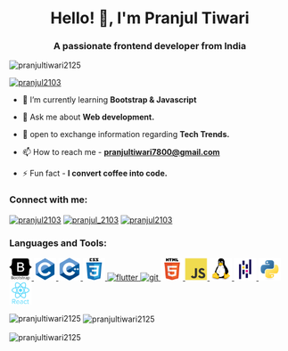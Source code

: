 <h1 align="center">Hello! 👋, I'm Pranjul Tiwari </h1>
<h3 align="center">A passionate frontend developer from India</h3>

<p align="left"> <img src="https://komarev.com/ghpvc/?username=pranjultiwari2125&label=Profile%20views&color=0e75b6&style=flat" alt="pranjultiwari2125" /> </p>

<!-- <p align="left"> <a href="https://github.com/ryo-ma/github-profile-trophy"><img src="https://github-profile-trophy.vercel.app/?username=pranjultiwari2125" alt="pranjultiwari2125" /></a> </p> -->

<p align="left"> <a href="https://twitter.com/pranjul2103" target="blank"><img src="https://img.shields.io/twitter/follow/pranjul2103?logo=twitter&style=for-the-badge" alt="pranjul2103" /></a> </p>

- 🌱 I’m currently learning **Bootstrap & Javascript**

- 💬 Ask me about **Web development.**

- 💬 open to exchange information regarding **Tech Trends.**

- 📫 How to reach me - **pranjultiwari7800@gmail.com**

- ⚡ Fun fact - **I convert coffee into code.**

<h3 align="left">Connect with me:</h3>
<p align="left">
<a href="https://twitter.com/pranjul2103" target="blank"><img align="center" src="https://raw.githubusercontent.com/rahuldkjain/github-profile-readme-generator/master/src/images/icons/Social/twitter.svg" alt="pranjul2103" height="30" width="40" /></a>
<a href="https://instagram.com/pranjul_2103" target="blank"><img align="center" src="https://raw.githubusercontent.com/rahuldkjain/github-profile-readme-generator/master/src/images/icons/Social/instagram.svg" alt="pranjul_2103" height="30" width="40" /></a>
<a href="https://www.codechef.com/users/pranjul2103" target="blank"><img align="center" src="https://cdn.jsdelivr.net/npm/simple-icons@3.1.0/icons/codechef.svg" alt="pranjul2103" height="30" width="40" /></a>
</p>

<h3 align="left">Languages and Tools:</h3>
<p align="left"> <a href="https://getbootstrap.com" target="_blank" rel="noreferrer"> <img src="https://raw.githubusercontent.com/devicons/devicon/master/icons/bootstrap/bootstrap-plain-wordmark.svg" alt="bootstrap" width="40" height="40"/> </a> <a href="https://www.cprogramming.com/" target="_blank" rel="noreferrer"> <img src="https://raw.githubusercontent.com/devicons/devicon/master/icons/c/c-original.svg" alt="c" width="40" height="40"/> </a> <a href="https://www.w3schools.com/cpp/" target="_blank" rel="noreferrer"> <img src="https://raw.githubusercontent.com/devicons/devicon/master/icons/cplusplus/cplusplus-original.svg" alt="cplusplus" width="40" height="40"/> </a> <a href="https://www.w3schools.com/css/" target="_blank" rel="noreferrer"> <img src="https://raw.githubusercontent.com/devicons/devicon/master/icons/css3/css3-original-wordmark.svg" alt="css3" width="40" height="40"/> </a> <a href="https://flutter.dev" target="_blank" rel="noreferrer"> <img src="https://www.vectorlogo.zone/logos/flutterio/flutterio-icon.svg" alt="flutter" width="40" height="40"/> </a> <a href="https://git-scm.com/" target="_blank" rel="noreferrer"> <img src="https://www.vectorlogo.zone/logos/git-scm/git-scm-icon.svg" alt="git" width="40" height="40"/> </a> <a href="https://www.w3.org/html/" target="_blank" rel="noreferrer"> <img src="https://raw.githubusercontent.com/devicons/devicon/master/icons/html5/html5-original-wordmark.svg" alt="html5" width="40" height="40"/> </a> <a href="https://developer.mozilla.org/en-US/docs/Web/JavaScript" target="_blank" rel="noreferrer"> <img src="https://raw.githubusercontent.com/devicons/devicon/master/icons/javascript/javascript-original.svg" alt="javascript" width="40" height="40"/> </a> <a href="https://www.linux.org/" target="_blank" rel="noreferrer"> <img src="https://raw.githubusercontent.com/devicons/devicon/master/icons/linux/linux-original.svg" alt="linux" width="40" height="40"/> </a> <a href="https://pandas.pydata.org/" target="_blank" rel="noreferrer"> <img src="https://raw.githubusercontent.com/devicons/devicon/2ae2a900d2f041da66e950e4d48052658d850630/icons/pandas/pandas-original.svg" alt="pandas" width="40" height="40"/> </a> <a href="https://www.python.org" target="_blank" rel="noreferrer"> <img src="https://raw.githubusercontent.com/devicons/devicon/master/icons/python/python-original.svg" alt="python" width="40" height="40"/> </a> <a href="https://reactjs.org/" target="_blank" rel="noreferrer"> <img src="https://raw.githubusercontent.com/devicons/devicon/master/icons/react/react-original-wordmark.svg" alt="react" width="40" height="40"/> </a> </p>

<p><img align="left" src="https://github-readme-stats.vercel.app/api/top-langs?username=pranjultiwari2125&show_icons=true&locale=en&layout=compact" alt="pranjultiwari2125" /></p>

<p>&nbsp;<img align="center" src="https://github-readme-stats.vercel.app/api?username=pranjultiwari2125&show_icons=true&locale=en" alt="pranjultiwari2125" /></p>

<p><img align="center" src="https://github-readme-streak-stats.herokuapp.com/?user=pranjultiwari2125&" alt="pranjultiwari2125" /></p>
